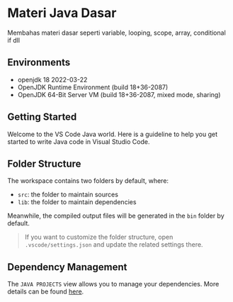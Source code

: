 # Materi Java Dasar
Membahas materi dasar seperti variable, looping, scope, array, conditional if dll

## Environments
- openjdk 18 2022-03-22
- OpenJDK Runtime Environment (build 18+36-2087)
- OpenJDK 64-Bit Server VM (build 18+36-2087, mixed mode, sharing)

## Getting Started

Welcome to the VS Code Java world. Here is a guideline to help you get started to write Java code in Visual Studio Code.

## Folder Structure

The workspace contains two folders by default, where:

- `src`: the folder to maintain sources
- `lib`: the folder to maintain dependencies

Meanwhile, the compiled output files will be generated in the `bin` folder by default.

> If you want to customize the folder structure, open `.vscode/settings.json` and update the related settings there.

## Dependency Management

The `JAVA PROJECTS` view allows you to manage your dependencies. More details can be found [here](https://github.com/microsoft/vscode-java-dependency#manage-dependencies).
